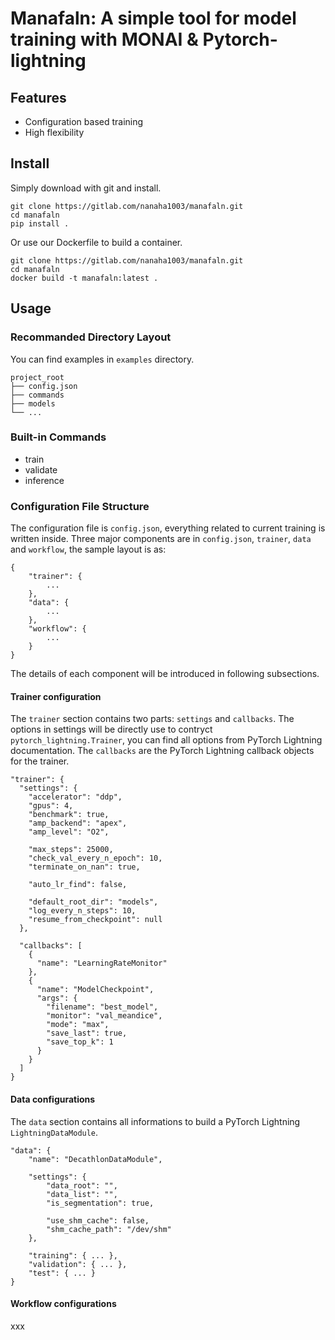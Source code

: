 # Manafaln: A simple tool for model training with MONAI & Pytorch-lightning

## Features
 - Configuration based training
 - High flexibility

## Install

Simply download with git and install.
```
git clone https://gitlab.com/nanaha1003/manafaln.git
cd manafaln
pip install .
```

Or use our Dockerfile to build a container.
```
git clone https://gitlab.com/nanaha1003/manafaln.git
cd manafaln
docker build -t manafaln:latest .
```

## Usage

### Recommanded Directory Layout

You can find examples in `examples` directory.

```
project_root
├── config.json
├── commands
├── models
└── ...
```

### Built-in Commands

 - train
 - validate
 - inference

### Configuration File Structure

The configuration file is `config.json`, everything related to current training is written inside.
Three major components are in `config.json`, `trainer`, `data` and `workflow`, the sample layout is as:

```
{
    "trainer": {
        ...
    },
    "data": {
        ...
    },
    "workflow": {
        ...
    }
}
```

The details of each component will be introduced in following subsections.

#### Trainer configuration

The `trainer` section contains two parts: `settings` and `callbacks`. The options in settings will be directly use to contryct `pytorch_lightning.Trainer`, you can find all options from PyTorch Lightning documentation. The `callbacks` are the PyTorch Lightning callback objects for the trainer.

```
"trainer": {
  "settings": {
    "accelerator": "ddp",
    "gpus": 4,
    "benchmark": true,
    "amp_backend": "apex",
    "amp_level": "O2",

    "max_steps": 25000,
    "check_val_every_n_epoch": 10,
    "terminate_on_nan": true,

    "auto_lr_find": false,

    "default_root_dir": "models",
    "log_every_n_steps": 10,
    "resume_from_checkpoint": null
  },

  "callbacks": [
    {
      "name": "LearningRateMonitor"
    },
    {
      "name": "ModelCheckpoint",
      "args": {
        "filename": "best_model",
        "monitor": "val_meandice",
        "mode": "max",
        "save_last": true,
        "save_top_k": 1
      }
    }
  ]
}
```

#### Data configurations

The `data` section contains all informations to build a PyTorch Lightning `LightningDataModule`.

```
"data": {
    "name": "DecathlonDataModule",

    "settings": {
        "data_root": "",
        "data_list": "",
        "is_segmentation": true,

        "use_shm_cache": false,
        "shm_cache_path": "/dev/shm"
    },

    "training": { ... },
    "validation": { ... },
    "test": { ... }
}
```

#### Workflow configurations

xxx
